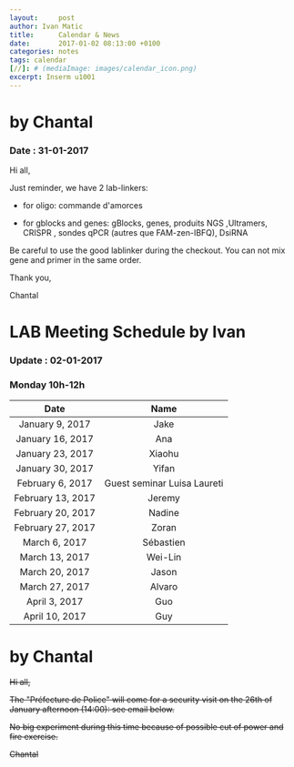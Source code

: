 ```yaml
---
layout:     post
author: Ivan Matic
title:      Calendar & News
date:       2017-01-02 08:13:00 +0100
categories: notes
tags: calendar
[//]: # (mediaImage: images/calendar_icon.png)
excerpt: Inserm u1001
---
```


# by Chantal
### Date : 31-01-2017
Hi all,

Just reminder, we have 2 lab-linkers:

* for oligo: commande d'amorces

* for gblocks and genes:  gBlocks, genes, produits NGS ,Ultramers, CRISPR , sondes qPCR (autres que FAM-zen-IBFQ), DsiRNA 

Be careful to use the good lablinker during the checkout. You can not mix gene and primer in the same order.

Thank you,

Chantal

# LAB Meeting Schedule by Ivan
### Update : 02-01-2017
### Monday 10h-12h

|Date|Name|
|:------:|:---:|
|January 9, 2017|	Jake|
|January 16, 2017|	Ana|
|January 23, 2017|	Xiaohu|
|January 30, 2017|	Yifan|
|February 6, 2017|	Guest seminar Luisa Laureti|
|February 13, 2017|	Jeremy|
|February 20, 2017|	Nadine|
|February 27, 2017|	Zoran|
|March 6, 2017|	Sébastien|
|March 13, 2017|	Wei-Lin| 
|March 20, 2017|	Jason|
|March 27, 2017|	Alvaro|
|April 3, 2017|	Guo|
|April 10, 2017|	Guy|

# by Chantal
<s>Hi all,

The "Préfecture de Police" will come for a security visit on the 26th of January afternoon  (14:00):   see email below.

No big experiment during this  time because of possible cut of power and fire exercise. 

Chantal</s>

